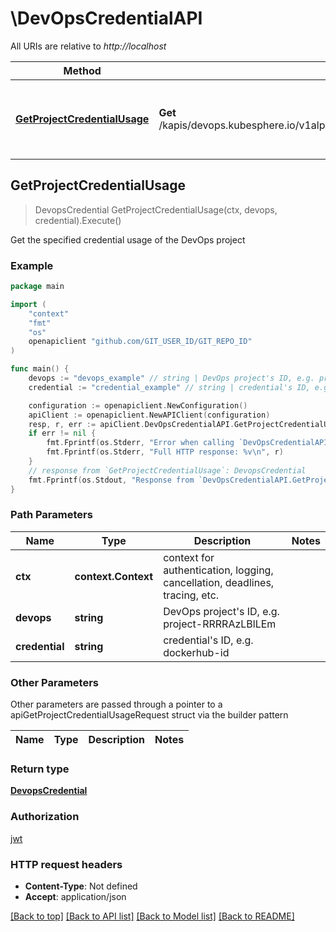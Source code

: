 # \DevOpsCredentialAPI

All URIs are relative to *http://localhost*

Method | HTTP request | Description
------------- | ------------- | -------------
[**GetProjectCredentialUsage**](DevOpsCredentialAPI.md#GetProjectCredentialUsage) | **Get** /kapis/devops.kubesphere.io/v1alpha2/devops/{devops}/credentials/{credential}/usage | Get the specified credential usage of the DevOps project



## GetProjectCredentialUsage

> DevopsCredential GetProjectCredentialUsage(ctx, devops, credential).Execute()

Get the specified credential usage of the DevOps project

### Example

```go
package main

import (
	"context"
	"fmt"
	"os"
	openapiclient "github.com/GIT_USER_ID/GIT_REPO_ID"
)

func main() {
	devops := "devops_example" // string | DevOps project's ID, e.g. project-RRRRAzLBlLEm
	credential := "credential_example" // string | credential's ID, e.g. dockerhub-id

	configuration := openapiclient.NewConfiguration()
	apiClient := openapiclient.NewAPIClient(configuration)
	resp, r, err := apiClient.DevOpsCredentialAPI.GetProjectCredentialUsage(context.Background(), devops, credential).Execute()
	if err != nil {
		fmt.Fprintf(os.Stderr, "Error when calling `DevOpsCredentialAPI.GetProjectCredentialUsage``: %v\n", err)
		fmt.Fprintf(os.Stderr, "Full HTTP response: %v\n", r)
	}
	// response from `GetProjectCredentialUsage`: DevopsCredential
	fmt.Fprintf(os.Stdout, "Response from `DevOpsCredentialAPI.GetProjectCredentialUsage`: %v\n", resp)
}
```

### Path Parameters


Name | Type | Description  | Notes
------------- | ------------- | ------------- | -------------
**ctx** | **context.Context** | context for authentication, logging, cancellation, deadlines, tracing, etc.
**devops** | **string** | DevOps project&#39;s ID, e.g. project-RRRRAzLBlLEm | 
**credential** | **string** | credential&#39;s ID, e.g. dockerhub-id | 

### Other Parameters

Other parameters are passed through a pointer to a apiGetProjectCredentialUsageRequest struct via the builder pattern


Name | Type | Description  | Notes
------------- | ------------- | ------------- | -------------



### Return type

[**DevopsCredential**](DevopsCredential.md)

### Authorization

[jwt](../README.md#jwt)

### HTTP request headers

- **Content-Type**: Not defined
- **Accept**: application/json

[[Back to top]](#) [[Back to API list]](../README.md#documentation-for-api-endpoints)
[[Back to Model list]](../README.md#documentation-for-models)
[[Back to README]](../README.md)

